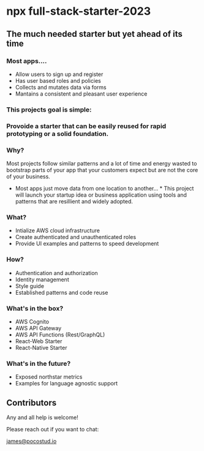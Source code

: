 # npx full-stack-starter-2023
## The much needed starter but yet ahead of its time


### Most apps....
- Allow users to sign up and register
- Has user based roles and policies
- Collects and mutates data via forms
- Mantains a consistent and pleasant user experience
 
 
### This projects goal is simple: 
### Provoide a starter that can be easily reused for rapid prototyping or a solid foundation.


### Why?

Most projects follow similar patterns and a lot of time and energy wasted to bootstrap parts of your app that your customers expect but are not the core of your business.

* Most apps just move data from one location to another... *
This project will launch your startup idea or business application using tools and patterns that are resillient and widely adopted.


### What?
- Intialize AWS cloud infrastructure 
- Create authenticated and unauthenticated roles
- Provide UI examples and patterns to speed development



### How?
- Authentication and authorization
- Identity management
- Style guide
- Established patterns and code reuse



### What's in the box? 
- AWS Cognito 
- AWS API Gateway
- AWS API Functions (Rest/GraphQL)
- React-Web Starter
- React-Native Starter 


### What's in the future?
- Exposed northstar metrics
- Examples for language agnostic support

## Contributors

Any and all help is welcome! 

Please reach out if you want to chat:

james@pocostud.io